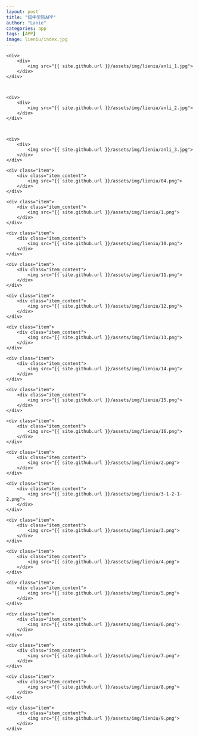 ```yaml
---
layout: post
title: "猎牛学院APP"
author: "Lanie"
categories: app
tags: [APP]
image: lieniu/index.jpg
---
```


<div class="masonry">

	<div>
		<div>
			<img src="{{ site.github.url }}/assets/img/lieniu/anli_1.jpg">
		</div>
	</div>


	
	<div>
		<div>
			<img src="{{ site.github.url }}/assets/img/lieniu/anli_2.jpg">
		</div>
	</div>


	
	<div>
		<div>
			<img src="{{ site.github.url }}/assets/img/lieniu/anli_3.jpg">
		</div>
	</div>
	
	<div class="item">
		<div class="item_content">
			<img src="{{ site.github.url }}/assets/img/lieniu/04.png">
		</div>
	</div>
	
	<div class="item">
		<div class="item_content">
			<img src="{{ site.github.url }}/assets/img/lieniu/1.png">
		</div>
	</div>
	
	<div class="item">
		<div class="item_content">
			<img src="{{ site.github.url }}/assets/img/lieniu/10.png">
		</div>
	</div>
	
	<div class="item">
		<div class="item_content">
			<img src="{{ site.github.url }}/assets/img/lieniu/11.png">
		</div>
	</div>
	
	<div class="item">
		<div class="item_content">
			<img src="{{ site.github.url }}/assets/img/lieniu/12.png">
		</div>
	</div>
	
	<div class="item">
		<div class="item_content">
			<img src="{{ site.github.url }}/assets/img/lieniu/13.png">
		</div>
	</div>
	
	<div class="item">
		<div class="item_content">
			<img src="{{ site.github.url }}/assets/img/lieniu/14.png">
		</div>
	</div>
	
	<div class="item">
		<div class="item_content">
			<img src="{{ site.github.url }}/assets/img/lieniu/15.png">
		</div>
	</div>
	
	<div class="item">
		<div class="item_content">
			<img src="{{ site.github.url }}/assets/img/lieniu/16.png">
		</div>
	</div>
	
	<div class="item">
		<div class="item_content">
			<img src="{{ site.github.url }}/assets/img/lieniu/2.png">
		</div>
	</div>
	
	<div class="item">
		<div class="item_content">
			<img src="{{ site.github.url }}/assets/img/lieniu/3-1-2-1-2.png">
		</div>
	</div>
	
	<div class="item">
		<div class="item_content">
			<img src="{{ site.github.url }}/assets/img/lieniu/3.png">
		</div>
	</div>
	
	<div class="item">
		<div class="item_content">
			<img src="{{ site.github.url }}/assets/img/lieniu/4.png">
		</div>
	</div>
	
	<div class="item">
		<div class="item_content">
			<img src="{{ site.github.url }}/assets/img/lieniu/5.png">
		</div>
	</div>
	
	<div class="item">
		<div class="item_content">
			<img src="{{ site.github.url }}/assets/img/lieniu/6.png">
		</div>
	</div>
	
	<div class="item">
		<div class="item_content">
			<img src="{{ site.github.url }}/assets/img/lieniu/7.png">
		</div>
	</div>
	
	<div class="item">
		<div class="item_content">
			<img src="{{ site.github.url }}/assets/img/lieniu/8.png">
		</div>
	</div>
	
	<div class="item">
		<div class="item_content">
			<img src="{{ site.github.url }}/assets/img/lieniu/9.png">
		</div>
	</div>

	

</div>